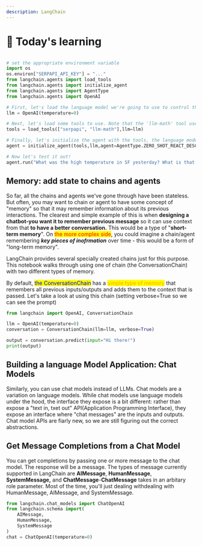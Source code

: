```yaml
---
description: LangChain
---
```


# 🐷 Today's learning

```python

# set the appropriate environment variable
import os
os.environ["SERPAPI_API_KEY"] = "..."
from langchain.agents import load_tools
from langchain.agents import initialize_agent
from langchain.agents import AgentType
from langchain.agents import OpenAI

# First, let's load the language model we're going to use to control the agent.
llm = OpenAI(temperature=0)

# Next, let's load some tools to use. Note that the 'llm-math' tool uses an LLM, so we need to pass that in.
tools = load_tools(["serpapi", "llm-math"],llm=llm)

# Finally, let's initialize the agent with the tools, the language model, and the type of agent we want to use.
agent = initialize_agent(tools,llm,agent=AgentType.ZERO_SHOT_REACT_DESCRIPTION, verbose=True)

# Now let's test it out!
agent.run("What was the high temperature in SF yesterday? What is that number raised to the .023 power?")
```

## Memory: add state to chains and agents

So far, all the chains and agents we've gone through have been stateless. But often, you may want to chain or agent to have some concept of "memory" so that it may remember information about its previous interactions. The clearest and simple example of this is when **designing a chatbot-you want it to remember previous message** so it can use context from that **to have a better conversation.** This would be a type of "**short-term memory**". On <mark style="color:red;">the more complex side</mark>, you could imagine a chain/agent remembering _**key pieces of inofrmation**_ over time - this would be a form of "long-term memory".&#x20;

LangChain provides several specially created chains just for this purpose. This notebook walks through using one of chain (the ConversationChain) with two different types of memory.

By default, <mark style="color:blue;">the ConversationChain</mark> has a <mark style="color:orange;">simple type of memory</mark> that remembers all previous inputs/outputs and adds them to the context that is passed. Let's take a look at using this chain (setting verbose=True so we can see the prompt)

```python
from langchain import OpenAI, ConversationChain

llm = OpenAI(temperature=0)
conversation = ConversationChain(llm=llm, verbose=True)

output = conversation.predict(input="Hi there!")
print(output)
```

## Building a language Model Application: Chat Models

Similarly, you can use chat models instead of LLMs. Chat models are a variation on language models. While chat models use language models under the hood, the interface they expose is a bit different: rather than expose a "text in, txet out" API(Application Programming Interface), they expose an interface where "chat messages" are the inputs and outputs. Chat model APIs are fiarly new, so we are still figuring out the correct abstractions.

## Get Message Completions from a Chat Model

You can get completions by passing one or more message to the chat model. The response will be a message. The types of message currently supported in LangChain are **AIMessage**, **HumanMessage**, **SystemMessage,** and **ChatMessage**-**ChatMessage** takes in an arbitary role parameter. Most of the time, you'll just dealing withdealing with HumanMessage, AIMessage, and SystemMessage.

```python
from langchain.chat_models import ChatOpenAI
from langchain.schema import(
    AIMessage,
    HumanMessage,
    SystemMessage
)
chat = ChatOpenAI(temperature=0)
```


